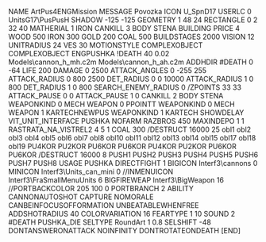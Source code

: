 NAME ArtPus4ENGMission
MESSAGE Povozka
ICON U_SpnD17
USERLC 0 UnitsG17\PusPusH SHADOW  -125 -125
GEOMETRY 1 48 24
RECTANGLE 0 2 32 40
MATHERIAL 1 IRON
CANKILL 3 BODY STENA BUILDING
PRICE 4  WOOD 500 IRON 300 GOLD 200 COAL 500
BUILDSTAGES 2000
VISION 12
UNITRADIUS 24
VES 30
MOTIONSTYLE COMPLEXOBJECT
COMPLEXOBJECT ENGPUSHKA
!DEATH    40 0.02 Models\cannon_h_mh.c2m  Models\cannon_h_ah.c2m
ADDHDIR #DEATH 0 -64
LIFE     200
DAMAGE   0 2500
ATTACK_ANGLES 0 -255 255
ATTACK_RADIUS 0 800 2500
DET_RADIUS 0 0 10000
ATTACK_RADIUS 1 0 800
DET_RADIUS 1 0 800
SEARCH_ENEMY_RADIUS 0
/ZPOINTS 33 33
ATTACK_PAUSE 0 0
ATTACK_PAUSE 1 0
CANKILL   2 BODY STENA
WEAPONKIND 0 MECH
WEAPON 0 PPOINTT
WEAPONKIND 0 MECH
WEAPON 1 KARTECHNEWPUS
WEAPONKIND 1 KARTECH
SHOWDELAY
VIT_UNIT_INTERFACE PUSHKA
NOFARM
RAZBROS 450
MAXINDEPO 1 1
RASTRATA_NA_VISTREL2 4 5 1 COAL 300
/DESTRUCT 16000 25 obl1 obl2 obl3 obl4 obl5 obl6 obl7 obl8 obl10 obl11 obl12 obl13 obl14 obl15 obl17 obl18 obl19 PU4KOR PU2KOR PU6KOR PU6KOR PU4KOR PU2KOR PU6KOR PU6KOR
/DESTRUCT 16000 8 PUSH1 PUSH2 PUSH3 PUSH4 PUSH5 PUSH6 PUSH7 PUSH8
USAGE PUSHKA
DIRECTFIGHT 1
BIGICON Interf3\cannons 0
MINICON Interf3\Units_can_mini 0
//INMENUICON Interf3\FraSmallMenuUnits 6
BIGFIREWEAP Interf3\BigWeapon 16
//PORTBACKCOLOR 205 100 0
PORTBRANCH 2
ABILITY CANNONAUTOSHOT
CAPTURE
NOMORALE
CANBEINFOCUSOFFORMATION
UNBEATABLEWHENFREE
ADDSHOTRADIUS 40
COLORVARIATION 16
FEARTYPE 1 10
SOUND 2 #DEATH PUSHKA_DIE
SELTYPE RoundArt 1 0.8
SELSHIFT -48
DONTANSWERONATTACK
NOINFINITY
DONTROTATEONDEATH
[END]
